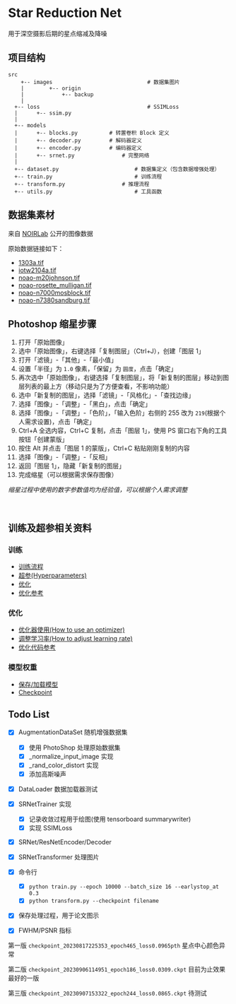 # Star Reduction Net

用于深空摄影后期的星点缩减及降噪



## 项目结构

```text
src
	+-- images								# 数据集图片
	| 	 	 +-- origin
	|		 	 +-- backup
	|
  +-- loss									# SSIMLoss
  |      +-- ssim.py
  |
  +-- models
  |	     +-- blocks.py			# 转置卷积 Block 定义
  |	     +-- decoder.py			# 解码器定义
  |	     +-- encoder.py			# 编码器定义
  |	     +-- srnet.py				# 完整网络
  |
  +-- dataset.py						# 数据集定义（包含数据增强处理）
  +-- train.py							# 训练流程
  +-- transform.py					# 推理流程
  +-- utils.py							# 工具函数
```






## 数据集素材

来自 [NOIRLab](https://noirlab.edu/public/) 公开的图像数据

原始数据链接如下：

- [1303a.tif](https://noirlab.edu/public/images/noao1303a/)
- [iotw2104a.tif](https://noirlab.edu/public/images/iotw2104a/)
- [noao-m20johnson.tif](https://noirlab.edu/public/images/noao-m20johnson/)
- [noao-rosette_mulligan.tif](https://noirlab.edu/public/images/noao-rosette_mulligan/)
- [noao-n7000mosblock.tif](https://noirlab.edu/public/images/noao-n7000mosblock/)
- [noao-n7380sandburg.tif](https://noirlab.edu/public/images/noao-n7380sandburg/)

## Photoshop 缩星步骤

1. 打开「原始图像」
2. 选中「原始图像」，右键选择「复制图层」（Ctrl+J），创建「图层 1」
3. 打开「滤镜」-「其他」-「最小值」
3. 设置「半径」为 `1.0` 像素，「保留」为 `圆度`，点击「确定」
4. 再次选中「原始图像」，右键选择「复制图层」，将「新复制的图层」移动到图层列表的最上方（移动只是为了方便查看，不影响功能）
5. 选中「新复制的图层」，选择「滤镜」-「风格化」-「查找边缘」
6. 选择「图像」-「调整」-「黑白」，点击「确定」
7. 选择「图像」-「调整」-「色阶」，「输入色阶」右侧的 255 改为 `219`(根据个人需求设置)，点击「确定」
8. Ctrl+A 全选内容，Ctrl+C 复制，点击「图层 1」，使用 PS 窗口右下角的工具按钮「创建蒙版」
9. 按住 Alt 并点击「图层 1 的蒙版」，Ctrl+C 粘贴刚刚复制的内容
10. 选择「图像」-「调整」-「反相」
11. 返回「图层 1」，隐藏「新复制的图层」
12. 完成缩星（可以根据需求保存图像）

*缩星过程中使用的数字参数值均为经验值，可以根据个人需求调整*

<br/>

## 训练及超参相关资料

### 训练
- [训练流程](https://pytorch.org/tutorials/beginner/introyt/trainingyt.html#training-with-pytorch)
- [超参(Hyperparameters)](https://pytorch.org/tutorials/beginner/basics/optimization_tutorial.html#hyperparameters)
- [优化](https://pytorch.org/tutorials/beginner/basics/optimization_tutorial.html#optimization-loop)
- [优化参考](https://pytorch.org/tutorials/beginner/basics/optimization_tutorial.html#full-implementation)

### 优化
- [优化器使用(How to use an optimizer)](https://pytorch.org/docs/stable/optim.html#how-to-use-an-optimizer)
- [调整学习率(How to adjust learning rate)](https://pytorch.org/docs/stable/optim.html#how-to-adjust-learning-rate)
- [优化代码参考](https://pytorch.org/tutorials/beginner/basics/optimization_tutorial.html#full-implementation)

### 模型权重
- [保存/加载模型](https://pytorch.org/tutorials/beginner/saving_loading_models.html#saving-and-loading-models)
- [Checkpoint](https://pytorch.org/tutorials/recipes/recipes/saving_and_loading_a_general_checkpoint.html#saving-and-loading-a-general-checkpoint-in-pytorch)


## Todo List

- [x] AugmentationDataSet 随机增强数据集
  - [x] 使用 PhotoShop 处理原始数据集
  - [x] _normalize_input_image 实现
  - [x] _rand_color_distort 实现
  - [x] 添加高斯噪声
- [x] DataLoader 数据加载器测试
- [x] SRNetTrainer 实现
  - [x] 记录收敛过程用于绘图(使用 tensorboard summarywriter)
  - [x] 实现 SSIMLoss
- [x] SRNet/ResNetEncoder/Decoder
- [x] SRNetTransformer 处理图片
- [x] 命令行
  - [x] `python train.py --epoch 10000 --batch_size 16 --earlystop_at 0.3`
  - [x] `python transform.py --checkpoint filename`
- [x] 保存处理过程，用于论文图示
- [x] FWHM/PSNR 指标


第一版
`checkpoint_20230817225353_epoch465_loss0.0965pth` 星点中心颜色异常

第二版
`checkpoint_20230906114951_epoch186_loss0.0309.ckpt` 目前为止效果最好的一版

第三版
`checkpoint_20230907153322_epoch244_loss0.0865.ckpt` 待测试